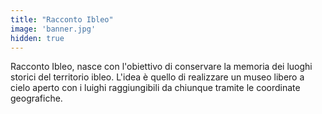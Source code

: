 ```yaml
---
title: "Racconto Ibleo"
image: 'banner.jpg'
hidden: true
---
```


Racconto Ibleo, nasce con l'obiettivo di conservare la memoria dei luoghi storici del territorio ibleo. L'idea è quello di realizzare un museo libero a cielo aperto con i luighi raggiungibili da chiunque tramite le coordinate geografiche. 

